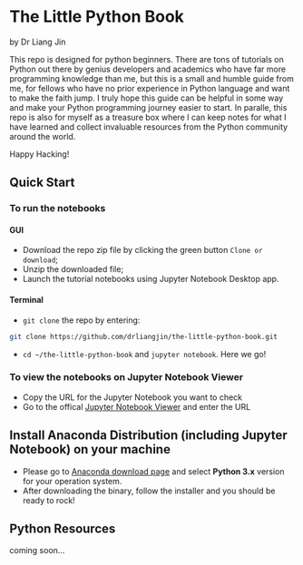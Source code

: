 # The Little Python Book
by Dr Liang Jin

This repo is designed for python beginners. There are tons of tutorials on Python out there by genius developers and academics who have far more programming knowledge than me, but this is a small and humble guide from me, for fellows who have no prior experience in Python language and want to make the faith jump. I truly hope this guide can be helpful in some way and make your Python programming journey easier to start. In paralle, this repo is also for myself as a treasure box where I can keep notes for what I have learned and collect invaluable resources from the Python community around the world.

Happy Hacking!

## Quick Start

### To run the notebooks
#### GUI
- Download the repo zip file by clicking the green button `Clone or download`;
- Unzip the downloaded file;
- Launch the tutorial notebooks using Jupyter Notebook Desktop app.
#### Terminal
- `git clone` the repo by entering:
```bash
git clone https://github.com/drliangjin/the-little-python-book.git
```
- `cd ~/the-little-python-book` and `jupyter notebook`. Here we go!

### To view the notebooks on Jupyter Notebook Viewer
- Copy the URL for the Jupyter Notebook you want to check
- Go to the offical [Jupyter Notebook Viewer](https://nbviewer.jupyter.org/) and enter the URL

## Install Anaconda Distribution (including Jupyter Notebook) on your machine
- Please go to [Anaconda download page](https://www.anaconda.com/download/) and select **Python 3.x** version for your operation system.
- After downloading the binary, follow the installer and you should be ready to rock!

## Python Resources
coming soon...
